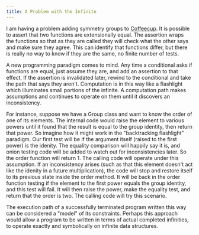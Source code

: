 ```yaml
---
title: A Problem with the Infinite
---
```


I am having a problem adding symmetry groups to
[Coffeecup](https://github.com/begriffs/coffeecup). It is possible
to assert that two functions are extensionally equal. The assertion
wraps the functions so that as they are called they will check what
the other says and make sure they agree. This can identify that
functions differ, but there is really no way to know if they are
the same, no finite number of tests.

A new programming paradigm comes to mind. Any time a conditional
asks if functions are equal, just assume they are, and add an
assertion to that effect. If the assertion is invalidated later,
rewind to the conditional and take the path that says they aren't.
Computation is in this way like a flashlight which illuminates small
portions of the infinite. A computation path makes assumptions and
continues to operate on them until it discovers an inconsistency.

For instance, suppose we have a Group class and want to know the
order of one of its elements. The internal code would raise the
element to various powers until it found that the result is equal
to the group identity, then return that power. So imagine how it
might work in the "backtracking flashlight" paradigm. Our first
test will be if the argument itself (raised to the first power) is
the idenity. The equality comparison will happily say it is, and
onion testing code will be added to watch out for inconsistencies
later. So the order function will return 1. The calling code will
operate under this assumption. If an inconsistency arises (such as
that this element doesn't act like the idenity in a future
multiplication), the code will stop and restore itself to its
previous state inside the order method. It will be back in the order
function testing if the element to the first power equals the group
identity, and this test will fail. It will then raise the power,
make the equality test, and return that the order is two. The calling
code will try this scenario.

The execution path of a successfully terminated program written
this way can be considered a "model" of its constraints. Perhaps
this approach would allow a program to be written in terms of actual
completed infinities, to operate exactly and symbolically on infinite
data structures.
